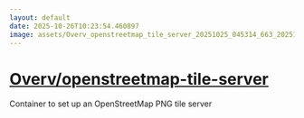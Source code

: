 ```yaml
---
layout: default
date: 2025-10-26T10:23:54.460897
image: assets/Overv_openstreetmap_tile_server_20251025_045314_663_20251025_085411_6188e7--20251025T105421671--cropped.png
---
```


# [Overv/openstreetmap-tile-server](https://github.com/Overv/openstreetmap-tile-server/)

Container to set up an OpenStreetMap PNG tile server
